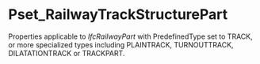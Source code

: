 # Pset_RailwayTrackStructurePart

Properties applicable to _IfcRailwayPart_ with PredefinedType set to TRACK, or more specialized types including PLAINTRACK, TURNOUTTRACK, DILATATIONTRACK or TRACKPART.
